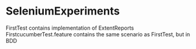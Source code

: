# SeleniumExperiments


FirstTest contains implementation of ExtentReports
FirstcucumberTest.feature contains the same scenario as FirstTest,
but in BDD
